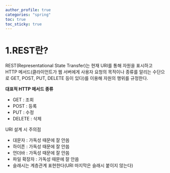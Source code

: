 ```yaml
---
author_profile: true
categories: "spring"
toc: true
toc_sticky: true
---
```



# 1.REST란?
REST(Representational State Transfer)는 현재 URI를 통해 자원을 표시하고 HTTP 메서드(클라이언트가 웹 서버에게 사용자 요청의 목적이나 종류를 알리는 수단으로 GET, POST, PUT, DELETE 등이 있다)를 이용해 자원의 행위를 규정한다.             

**대표적 HTTP 메서드 종류**
- GET : 조회
- POST : 등록
- PUT : 수정
- DELETE : 삭제


URI 설계 시 주의점
- 대문자 : 가독성 때문에 잘 안씀
- 하이픈 : 가독성 때문에 잘 안씀
- 언더바 : 가독성 때문에 잘 안씀
- 파일 확장자 : 가독성 때문에 잘 안씀
- 슬래시는 계층관계 표현한다(URI 마지막은 슬래시 붙이지 않는다)